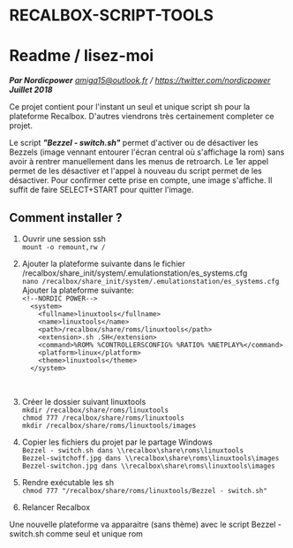 ﻿RECALBOX-SCRIPT-TOOLS
==============================
# Readme / lisez-moi
***Par Nordicpower***
*amiga15@outlook.fr / https://twitter.com/nordicpower*
***Juillet 2018***

Ce projet contient pour l'instant un seul et unique script sh pour la plateforme Recalbox. D'autres viendrons très certainement completer ce projet.

Le script ***"Bezzel - switch.sh"*** permet d'activer ou de désactiver les Bezzels (image vennant entourer l'écran central où s'affichage la rom) sans avoir à rentrer manuellement dans les menus de retroarch. Le 1er appel permet de les désactiver et l'appel à nouveau du script permet de les désactiver. Pour confirmer cette prise en compte, une image s'affiche. Il suffit de faire SELECT+START pour quitter l'image.

##  Comment installer ?

 1. Ouvrir une session ssh<br />
`mount -o remount,rw /`<br />

2. Ajouter la plateforme suivante dans le fichier /recalbox/share_init/system/.emulationstation/es_systems.cfg<br />
`nano /recalbox/share_init/system/.emulationstation/es_systems.cfg`<br />
Ajouter la plateforme suivante:<br />
`<!--NORDIC POWER-->`<br />
`  <system>`<br />
`    <fullname>linuxtools</fullname>`<br />
`    <name>linuxtools</name>`<br />
`    <path>/recalbox/share/roms/linuxtools</path>`<br />
`    <extension>.sh .SH</extension>`<br />
`    <command>%ROM% %CONTROLLERSCONFIG% %RATIO% %NETPLAY%</command>`<br />
`    <platform>linux</platform>`<br />
`    <theme>linuxtools</theme>`<br />
`  </system>`<br />
<br />

3. Créer le dossier suivant linuxtools<br />
`mkdir /recalbox/share/roms/linuxtools`<br />
`chmod 777 /recalbox/share/roms/linuxtools`<br />
`mkdir /recalbox/share/roms/linuxtools/images`<br />

4. Copier les fichiers du projet par le partage Windows<br />
`Bezzel - switch.sh dans \\recalbox\share\roms\linuxtools`<br />
`Bezzel-switchoff.jpg dans \\recalbox\share\roms\linuxtools\images`<br />
`Bezzel-switchon.jpg dans \\recalbox\share\roms\linuxtools\images`<br />

5. Rendre exécutable les sh<br />
`chmod 777 "/recalbox/share/roms/linuxtools/Bezzel - switch.sh"`<br />

6. Relancer Recalbox

Une nouvelle plateforme va apparaitre (sans thème) avec le script Bezzel - switch.sh comme seul et unique rom
